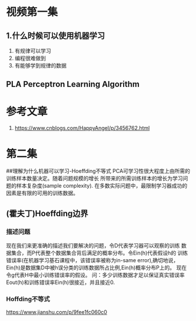 # 视频第一集
## 1.什么时候可以使用机器学习
1. 有规律可以学习
2. 编程很难做到
3. 有能够学到规律的数据
## PLA Perceptron Learning Algorithm

# 参考文章
1. https://www.cnblogs.com/HappyAngel/p/3456762.html
# 第二集
##理解为什么机器可以学习-Hoeffding不等式
PCA可学习性很大程度上由所需的训练样本数量决定。随着问题规模的增长
所带来的所需训练样本的增长为学习问题的样本复杂度(sample complexity).
在多数实际问题中，最限制学习器成功的因素是有限的可用的训练数据。
## (霍夫丁)Hoeffding边界
### 描述问题
现在我们来更准确的描述我们要解决的问题，令D代表学习器可以观察的训练
数据集合，而P代表整个数据集合背后满足的概率分布。令Ein(h)代表假设h的
训练错误率(在机器学习基石课程中，该错误率被称为in-same error),确切地说，
Ein(h)是数据集D中被h误分类的训练数据所占比例,Ein(h)概率分布P上的。
现在令g代表H中最小训练错误率的假设。
问：多少训练数据才足以保证真实错误率Eout(h)和训练错误率Ein(h)很接近，并且接近0.
### Hoffding不等式
https://www.jianshu.com/p/9fee1fc060c0


